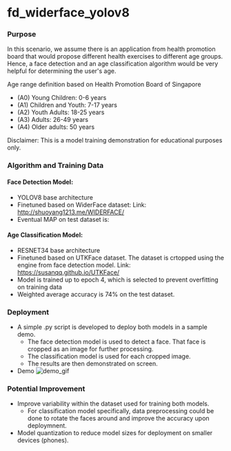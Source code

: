 # fd_widerface_yolov8

### Purpose
In this scenario, we assume there is an application from health promotion board that would propose different health exercises to different age groups. Hence, a face detection and an age classification algorithm would be very helpful for determining the user's age.

Age range definition based on Health Promotion Board of Singapore
- (A0) Young Children: 0-6 years 
- (A1) Children and Youth: 7-17 years 
- (A2) Youth Adults: 18-25 years
- (A3) Adults: 26-49 years
- (A4) Older adults: 50 years

Disclaimer: This is a model training demonstration for educational purposes only. 

### Algorithm and Training Data
#### Face Detection Model:
- YOLOV8 base architecture
- Finetuned based on WiderFace dataset:
Link: http://shuoyang1213.me/WIDERFACE/
- Eventual MAP on test dataset is:

#### Age Classification Model:
- RESNET34 base architecture
- Finetuned based on UTKFace dataset. The dataset is crtopped using the engine from face detection model. 
Link: https://susanqq.github.io/UTKFace/
- Model is trained up to epoch 4, which is selected to prevent overfitting on training data
- Weighted average accuracy is 74% on the test dataset.

### Deployment
- A simple .py script is developed to deploy both models in a sample demo.
  - The face detection model is used to detect a face. That face is cropped as an image for further processing. 
  - The classification model is used for each cropped image.
  - The results are then demonstrated on screen.
- Demo
![demo_gif](https://github.com/sivakornchong/fd_widerface_yolov8/assets/104509481/38451ed4-b0bc-42ae-b804-aac92683b6e9)

### Potential Improvement
- Improve variability within the dataset used for training both models.
  - For classification model specifically, data preprocessing could be done to rotate the faces around and improve the accuracy upon deploymnent.
- Model quantization to reduce model sizes for deployment on smaller devices (phones). 

